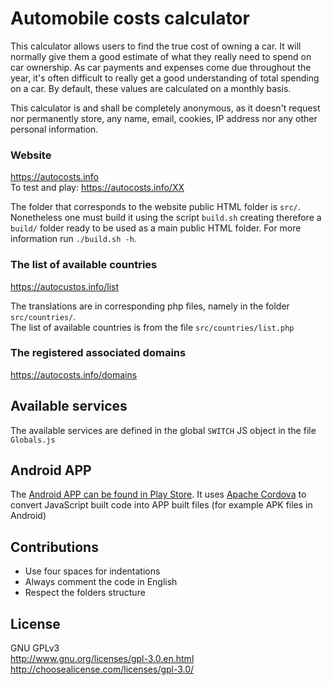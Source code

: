 Automobile costs calculator
=========

This calculator allows users to find the true cost of owning a car. It will normally give them a good estimate of what they really need to spend on car ownership. As car payments and expenses come due throughout the year, it's often difficult to really get a good understanding of total spending on a car. By default, these values are calculated on a monthly basis. 

This calculator is and shall be completely anonymous, as it doesn't request nor permanently store, any name, email, cookies, IP address nor any other personal information.

### Website
https://autocosts.info<br>
To test and play: https://autocosts.info/XX 

The folder that corresponds to the website public HTML folder is `src/`. Nonetheless one must build it using the script `build.sh` creating therefore a `build/` folder ready to be used as a main public HTML folder. For more information run `./build.sh -h`.

### The list of available countries
https://autocustos.info/list

The translations are in corresponding php files, namely in the folder `src/countries/`.<br>
The list of available countries is from the file `src/countries/list.php`

### The registered associated domains
https://autocosts.info/domains

## Available services
The available services are defined in the global `SWITCH` JS object in the file `Globals.js`

## Android APP<br>

The <a href="https://play.google.com/store/apps/details?id=info.autocosts">Android APP can be found in Play Store</a>. It uses <a href="https://cordova.apache.org/">Apache Cordova</a> to convert JavaScript built code into APP built files (for example APK files in Android)

## Contributions
* Use four spaces for indentations
* Always comment the code in English
* Respect the folders structure

## License<br>
GNU GPLv3<br>
http://www.gnu.org/licenses/gpl-3.0.en.html <br>
http://choosealicense.com/licenses/gpl-3.0/
